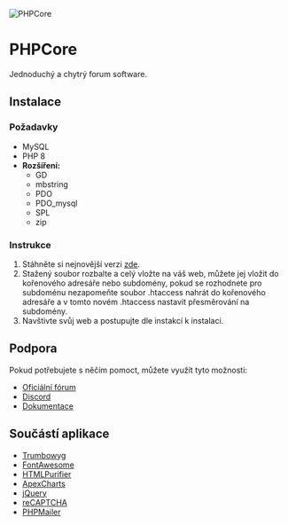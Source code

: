 ![PHPCore](https://phpcore.cz/Uploads/Site/PHPCore.svg)

# PHPCore
Jednoduchý a chytrý forum software.

## Instalace

### Požadavky
- MySQL
- PHP 8
- **Rozšíření:**
  - GD
  - mbstring
  - PDO
  - PDO_mysql
  - SPL
  - zip

### Instrukce
1. Stáhněte si nejnovější verzi [zde](https://github.com/Infin48/PHPCore/releases).
2. Stažený soubor rozbalte a celý vložte na váš web, můžete jej vložit do kořenového adresáře nebo subdomény, pokud se rozhodnete pro subdoménu nezapomeňte soubor .htaccess nahrát do kořenového adresáře a v tomto novém .htaccess nastavit přesměrování na subdomény.
3. Navštivte svůj web a postupujte dle instakcí k instalaci.

## Podpora
Pokud potřebujete s něčím pomoct, můžete využít tyto možnosti:
- [Oficiální fórum](https://phpcore.cz/forum/)
- [Discord](https://discord.gg/e4NqSjJNTR)
- [Dokumentace](http://doc.phpcore.cz)

## Součástí aplikace
- [Trumbowyg](https://github.com/Alex-D/Trumbowyg)
- [FontAwesome](https://fontawesome.com/)
- [HTMLPurifier](http://htmlpurifier.org/)
- [ApexCharts](https://apexcharts.com//)
- [jQuery](https://jquery.com/)
- [reCAPTCHA](https://www.google.com/recaptcha/)
- [PHPMailer](https://github.com/PHPMailer/PHPMailer)
